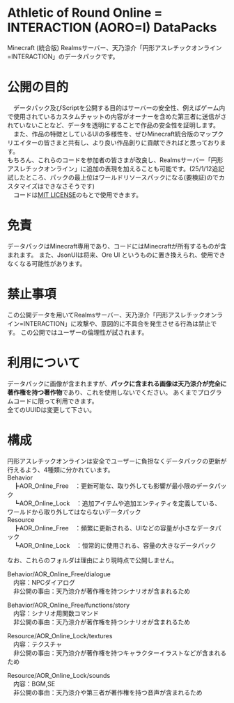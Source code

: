 # Athletic of Round Online = INTERACTION (AORO=I) DataPacks
Minecraft (統合版) Realmsサーバー、天乃涼介「円形アスレチックオンライン=INTERACTION」のデータパックです。

# 公開の目的
　データパック及びScriptを公開する目的はサーバーの安全性、例えばゲーム内で使用されているカスタムチャットの内容がオーナーを含めた第三者に送信がされていないことなど、データを透明にすることで作品の安全性を証明します。  
　また、作品の特徴としているUIの多様性を、ぜひMinecraft統合版のマップクリエイターの皆さまと共有し、より良い作品創りに貢献できればと思っております。  
もちろん、これらのコードを参加者の皆さまが改良し、Realmsサーバー「円形アスレチックオンライン」に追加の表現を加えることも可能です。(25/1/12追記 試したところ、パックの最上位はワールドリソースパックになる(要検証)のでカスタマイズはできなさそうです)  
　コードは[MIT LICENSE](LICENSE)のもとで使用できます。  

# 免責
データパックはMinecraft専用であり、コードにはMinecraftが所有するものが含まれます。
また、JsonUIは将来、Ore UI というものに置き換えられ、使用できなくなる可能性があります。

# 禁止事項
この公開データを用いてRealmsサーバー、天乃涼介「円形アスレチックオンライン=INTERACTION」に攻撃や、意図的に不具合を発生させる行為は禁止です。
この公開ではユーザーの倫理性が試されます。

# 利用について
データパックに画像が含まれますが、**パックに含まれる画像は天乃涼介が完全に著作権を持つ著作物**であり、これを使用しないでください。
あくまでプログラムコードに限って利用できます。  
全てのUUIDは変更して下さい。  

# 構成
円形アスレチックオンラインは安全でユーザーに負担なくデータパックの更新が行えるよう、4種類に分かれています。  
Behavior  
　┣AOR_Online_Free　：更新可能な、取り外しても影響が最小限のデータパック  
　┗AOR_Online_Lock　：追加アイテムや追加エンティティを定義している、ワールドから取り外してはならないデータパック  
Resource  
　┣AOR_Online_Free　：頻繁に更新される、UIなどの容量が小さなデータパック  
　┗AOR_Online_Lock　：恒常的に使用される、容量の大きなデータパック  
  
なお、これらのフォルダは理由により現時点で公開しません。  
  
Behavior/AOR_Online_Free/dialogue  
　内容：NPCダイアログ  
　非公開の事由：天乃涼介が著作権を持つシナリオが含まれるため  
  
Behavior/AOR_Online_Free/functions/story  
　内容：シナリオ用関数コマンド  
　非公開の事由：天乃涼介が著作権を持つシナリオが含まれるため  
  
Resource/AOR_Online_Lock/textures  
　内容：テクスチャ  
　非公開の事由：天乃涼介が著作権を持つキャラクターイラストなどが含まれるため  
  
Resource/AOR_Online_Lock/sounds  
　内容：BGM,SE  
　非公開の事由：天乃涼介や第三者が著作権を持つ音声が含まれるため  
  
